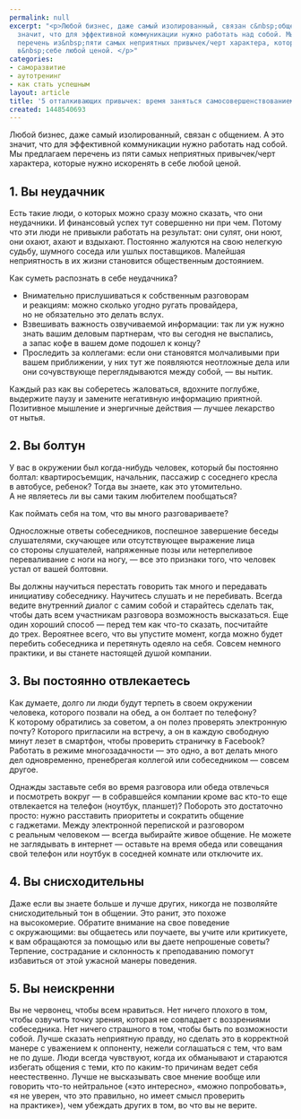 ```yaml
---
permalink: null
excerpt: "<p>Любой бизнес, даже самый изолированный, связан с&nbsp;общением. А&nbsp;это
  значит, что для эффективной коммуникации нужно работать над собой. Мы&nbsp;предлагаем
  перечень из&nbsp;пяти самых неприятных привычек/черт характера, которые нужно искоренять
  в&nbsp;себе любой ценой. </p>"
categories:
- саморазвитие
- аутотренинг
- как стать успешным
layout: article
title: '5 отталкивающих привычек: время заняться самосовершенствованием'
created: 1448540693
---
```

<p>Любой бизнес, даже самый изолированный, связан с&nbsp;общением. А&nbsp;это значит, что для эффективной коммуникации нужно работать над собой. Мы&nbsp;предлагаем перечень из&nbsp;пяти самых неприятных привычек/черт характера, которые нужно искоренять в&nbsp;себе любой ценой. </p>
<h2>1. Вы&nbsp;неудачник </h2>
<p>Есть такие люди, о&nbsp;которых можно сразу можно сказать, что они неудачники. И&nbsp;финансовый успех тут совершенно ни&nbsp;при чем. Потому что эти люди не&nbsp;привыкли работать на&nbsp;результат: они сулят, они ноют, они охают, ахают и&nbsp;вздыхают. Постоянно жалуются на&nbsp;свою нелегкую судьбу, шумного соседа или ушлых поставщиков. Малейшая неприятность в&nbsp;их&nbsp;жизни становится общественным достоянием.</p>
<p>Как суметь распознать в&nbsp;себе неудачника?</p>
<p>
	<ul>
		<li><span>Внимательно прислушиваться к</span>&nbsp;<span>собственным разговорам и</span>&nbsp;<span>реакциям: можно сколько угодно ругать провайдера, но</span>&nbsp;<span>не</span>&nbsp;<span>обязательно это делать вслух.</span></li>
		<li><span>Взвешивать важность озвучиваемой информации: так</span>&nbsp;<span>ли уж</span>&nbsp;<span>нужно знать вашим деловым партнерам, что вы</span>&nbsp;<span>сегодня не</span>&nbsp;<span>выспались, а</span>&nbsp;<span>запас кофе в</span>&nbsp;<span>вашем доме подошел к</span>&nbsp;<span>концу?</span></li>
		<li><span>Проследить за</span>&nbsp;<span>коллегами: если они становятся молчаливыми при вашем приближении, у</span>&nbsp;<span>них тут</span>&nbsp;<span>же появляются неотложные дела или они сочувствующе переглядываются между собой,</span>&nbsp;<span>— вы</span>&nbsp;<span>нытик.</span></li>
	</ul>
</p>
<p>Каждый раз как вы&nbsp;соберетесь жаловаться, вдохните поглубже, выдержите паузу и&nbsp;замените негативную информацию приятной. Позитивное мышление и&nbsp;энергичные действия&nbsp;— лучшее лекарство от&nbsp;нытья. </p>
<h2>2. Вы&nbsp;болтун</h2>
<p>У&nbsp;вас в&nbsp;окружении был когда-нибудь человек, который&nbsp;бы постоянно болтал: квартиросъемщик, начальник, пассажир с&nbsp;соседнего кресла в&nbsp;автобусе, ребенок? Тогда вы&nbsp;знаете, как это утомительно. А&nbsp;не&nbsp;являетесь&nbsp;ли вы&nbsp;сами таким любителем пообщаться?</p>
<p>Как поймать себя на&nbsp;том, что вы&nbsp;много разговариваете?</p>
<p>Односложные ответы собеседников, поспешное завершение беседы слушателями, скучающее или отсутствующее выражение лица со&nbsp;стороны слушателей, напряженные позы или нетерпеливое переваливание с&nbsp;ноги на&nbsp;ногу,&nbsp;— все это признаки того, что человек устал от&nbsp;вашей болтовни.</p>
<p>Вы&nbsp;должны научиться перестать говорить так много и&nbsp;передавать инициативу собеседнику. Научитесь слушать и&nbsp;не&nbsp;перебивать. Всегда ведите внутренний диалог с&nbsp;самим собой и&nbsp;старайтесь сделать так, чтобы дать всем участникам разговора возможность высказаться. Еще один хороший способ&nbsp;— перед тем как что-то сказать, посчитайте до&nbsp;трех. Вероятнее всего, что вы&nbsp;упустите момент, когда можно будет перебить собеседника и&nbsp;перетянуть одеяло на&nbsp;себя. Совсем немного практики, и&nbsp;вы&nbsp;станете настоящей душой компании.</p>
<h2>3. Вы&nbsp;постоянно отвлекаетесь</h2>
<p>Как думаете, долго&nbsp;ли люди будут терпеть в&nbsp;своем окружении человека, которого позвали на&nbsp;обед, а&nbsp;он&nbsp;болтает по&nbsp;телефону? К&nbsp;которому обратились за&nbsp;советом, а&nbsp;он&nbsp;полез проверять электронную почту? Которого пригласили на&nbsp;встречу, а&nbsp;он&nbsp;в&nbsp;каждую свободную минут лезет в&nbsp;смартфон, чтобы проверить страничку в&nbsp;Facebook? Работать в&nbsp;режиме многозадачности&nbsp;— это одно, а&nbsp;вот делать много дел одновременно, пренебрегая коллегой или собеседником&nbsp;— совсем другое. </p>
<p>Однажды заставьте себя во&nbsp;время разговора или обеда отвлечься и&nbsp;посмотреть вокруг&nbsp;— в&nbsp;собравшейся компании кроме вас кто-то еще отвлекается на&nbsp;телефон (ноутбук, планшет)? Побороть это достаточно просто: нужно расставить приоритеты и&nbsp;сократить общение с&nbsp;гаджетами. Между электронной перепиской и&nbsp;разговором с&nbsp;реальным человеком&nbsp;— всегда выбирайте живое общение. Не&nbsp;можете не&nbsp;заглядывать в&nbsp;интернет&nbsp;— оставьте на&nbsp;время обеда или совещания свой телефон или ноутбук в&nbsp;соседней комнате или отключите&nbsp;их. </p>
<h2>4. Вы&nbsp;снисходительны</h2>
<p>Даже если вы&nbsp;знаете больше и&nbsp;лучше других, никогда не&nbsp;позволяйте снисходительный тон в&nbsp;общении. Это ранит, это похоже на&nbsp;высокомерие. Обратите внимание на&nbsp;свое поведение с&nbsp;окружающими: вы&nbsp;общаетесь или поучаете, вы&nbsp;учите или критикуете, к&nbsp;вам обращаются за&nbsp;помощью или вы&nbsp;даете непрошеные советы? Терпение, сострадание и&nbsp;склонность к&nbsp;преподаванию помогут избавиться от&nbsp;этой ужасной манеры поведения.</p>
<h2>5. Вы&nbsp;неискренни</h2>
<p>Вы&nbsp;не&nbsp;червонец, чтобы всем нравиться. Нет ничего плохого в&nbsp;том, чтобы озвучить точку зрения, которая не&nbsp;совпадает с&nbsp;воззрениями собеседника. Нет ничего страшного в&nbsp;том, чтобы быть по&nbsp;возможности собой. Лучше сказать неприятную правду, но&nbsp;сделать это в&nbsp;корректной манере с&nbsp;уважением к&nbsp;оппоненту, нежели соглашаться с&nbsp;тем, что вам не&nbsp;по&nbsp;душе. Люди всегда чувствуют, когда их&nbsp;обманывают и&nbsp;стараются избегать общения с&nbsp;теми, кто по&nbsp;каким-то причинам ведет себя неестественно. Лучше не&nbsp;высказывать свое мнение вообще или говорить что-то нейтральное («это интересно», «можно попробовать», «я&nbsp;не&nbsp;уверен, что это правильно, но&nbsp;имеет смысл проверить на&nbsp;практике»), чем убеждать других в&nbsp;том, во&nbsp;что вы&nbsp;не&nbsp;верите. </p>
